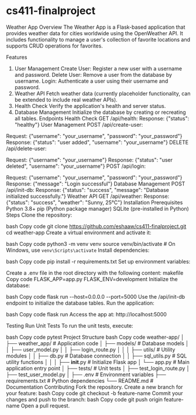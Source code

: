 # cs411-finalproject
Weather App
Overview
The Weather App is a Flask-based application that provides weather data for cities worldwide using the OpenWeather API. It includes functionality to manage a user's collection of favorite locations and supports CRUD operations for favorites.

Features
1. User Management
Create User: Register a new user with a username and password.
Delete User: Remove a user from the database by username.
Login: Authenticate a user using their username and password.
2. Weather API
Fetch weather data (currently placeholder functionality, can be extended to include real weather APIs).
3. Health Check
Verify the application's health and server status.
4. Database Management
Initialize the database by creating or recreating all tables.
Endpoints
Health Check
GET /api/health:
Response: {"status": "healthy"}
User Management
POST /api/create-user:

Request: {"username": "your_username", "password": "your_password"}
Response: {"status": "user added", "username": "your_username"}
DELETE /api/delete-user:

Request: {"username": "your_username"}
Response: {"status": "user deleted", "username": "your_username"}
POST /api/login:

Request: {"username": "your_username", "password": "your_password"}
Response: {"message": "Login successful"}
Database Management
POST /api/init-db:
Response: {"status": "success", "message": "Database initialized successfully."}
Weather API
GET /api/weather:
Response: {"status": "success", "weather": "Sunny, 25°C"}
Installation
Prerequisites
Python 3.8+
pip (Python package manager)
SQLite (pre-installed in Python)
Steps
Clone the repository:

bash
Copy code
git clone https://github.com/eshaaw/cs411-finalproject.git
cd weather-app
Create a virtual environment and activate it:

bash
Copy code
python3 -m venv venv
source venv/bin/activate  # On Windows, use `venv\Scripts\activate`
Install dependencies:

bash
Copy code
pip install -r requirements.txt
Set up environment variables:

Create a .env file in the root directory with the following content:
makefile
Copy code
FLASK_APP=app.py
FLASK_ENV=development
Initialize the database:

bash
Copy code
flask run --host=0.0.0.0 --port=5000
Use the /api/init-db endpoint to initialize the database tables.
Run the application:

bash
Copy code
flask run
Access the app at: http://localhost:5000

Testing
Run Unit Tests
To run the unit tests, execute:

bash
Copy code
pytest
Project Structure
bash
Copy code
weather-app/
│
├── weather_app/                  # Application code
│   ├── models/                   # Database models
│   │   ├── user_model.py
│   │   ├── login_route.py
│   │
│   ├── utils/                    # Utility modules
│   │   ├── db.py                 # Database connection
│   │   ├── sql_utils.py          # SQL utility functions
│   │
│   ├── __init__.py               # Initialize Flask app
│   └── app.py                    # Main application entry point
│
├── tests/                        # Unit tests
│   ├── test_login_route.py
│   ├── test_user_model.py
│
├── .env                          # Environment variables
├── requirements.txt              # Python dependencies
└── README.md                     # Documentation
Contributing
Fork the repository.
Create a new branch for your feature:
bash
Copy code
git checkout -b feature-name
Commit your changes and push to the branch:
bash
Copy code
git push origin feature-name
Open a pull request.
